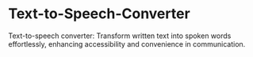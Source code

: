# Text-to-Speech-Converter
Text-to-speech converter: Transform written text into spoken words effortlessly, enhancing accessibility and convenience in communication.

